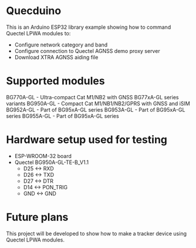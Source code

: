 # Quecduino

This is an Arduino ESP32 library example showing how to command Quectel LPWA modules to:
* Configure network category and band
* Configure connection to Quectel AGNSS demo proxy server
* Download XTRA AGNSS aiding file

# Supported modules

BG770A-GL - Ultra-compact Cat M1/NB2 with GNSS
BG77xA-GL series variants
BG950A-GL - Compact Cat M1/NB1/NB2/GPRS with GNSS and iSIM
BG952A-GL - Part of BG95xA-GL series
BG953A-GL - Part of BG95xA-GL series
BG955A-GL - Part of BG95xA-GL series

# Hardware setup used for testing 

* ESP-WROOM-32 board
* Quectel BG950A-GL-TE-B_V1.1
    * D25 <-> RXD
    * D26 <-> TXD
    * D27 <-> DTR
    * D14 <-> PON_TRIG
    * GND <-> GND

# Future plans

This project will be developed to show how to make a tracker device using Quectel LPWA modules.
